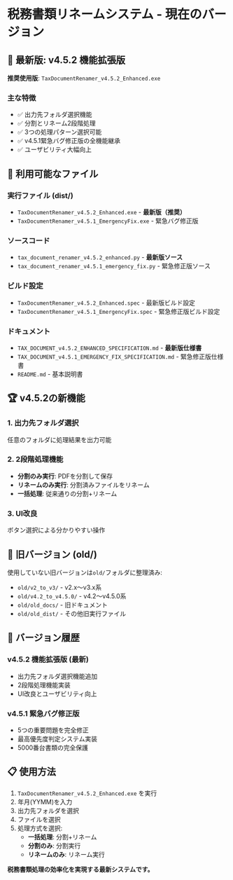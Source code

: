 # 税務書類リネームシステム - 現在のバージョン

## 🚀 最新版: v4.5.2 機能拡張版

**推奨使用版**: `TaxDocumentRenamer_v4.5.2_Enhanced.exe`

### 主な特徴
- ✅ 出力先フォルダ選択機能
- ✅ 分割とリネーム2段階処理
- ✅ 3つの処理パターン選択可能
- ✅ v4.5.1緊急バグ修正版の全機能継承
- ✅ ユーザビリティ大幅向上

## 📁 利用可能なファイル

### 実行ファイル (dist/)
- `TaxDocumentRenamer_v4.5.2_Enhanced.exe` - **最新版（推奨）**
- `TaxDocumentRenamer_v4.5.1_EmergencyFix.exe` - 緊急バグ修正版

### ソースコード
- `tax_document_renamer_v4.5.2_enhanced.py` - **最新版ソース**
- `tax_document_renamer_v4.5.1_emergency_fix.py` - 緊急修正版ソース

### ビルド設定
- `TaxDocumentRenamer_v4.5.2_Enhanced.spec` - 最新版ビルド設定
- `TaxDocumentRenamer_v4.5.1_EmergencyFix.spec` - 緊急修正版ビルド設定

### ドキュメント
- `TAX_DOCUMENT_v4.5.2_ENHANCED_SPECIFICATION.md` - **最新版仕様書**
- `TAX_DOCUMENT_v4.5.1_EMERGENCY_FIX_SPECIFICATION.md` - 緊急修正版仕様書
- `README.md` - 基本説明書

## 🏆 v4.5.2の新機能

### 1. 出力先フォルダ選択
任意のフォルダに処理結果を出力可能

### 2. 2段階処理機能
- **分割のみ実行**: PDFを分割して保存
- **リネームのみ実行**: 分割済みファイルをリネーム
- **一括処理**: 従来通りの分割+リネーム

### 3. UI改良
ボタン選択による分かりやすい操作

## 📂 旧バージョン (old/)

使用していない旧バージョンは`old/`フォルダに整理済み:
- `old/v2_to_v3/` - v2.x〜v3.x系
- `old/v4.2_to_v4.5.0/` - v4.2〜v4.5.0系
- `old/old_docs/` - 旧ドキュメント
- `old/old_dist/` - その他旧実行ファイル

## 🔄 バージョン履歴

### v4.5.2 機能拡張版 (最新)
- 出力先フォルダ選択機能追加
- 2段階処理機能実装
- UI改良とユーザビリティ向上

### v4.5.1 緊急バグ修正版
- 5つの重要問題を完全修正
- 最高優先度判定システム実装
- 5000番台書類の完全保護

## 📋 使用方法

1. `TaxDocumentRenamer_v4.5.2_Enhanced.exe` を実行
2. 年月(YYMM)を入力
3. 出力先フォルダを選択
4. ファイルを選択
5. 処理方式を選択:
   - **一括処理**: 分割+リネーム
   - **分割のみ**: 分割実行
   - **リネームのみ**: リネーム実行

**税務書類処理の効率化を実現する最新システムです。**